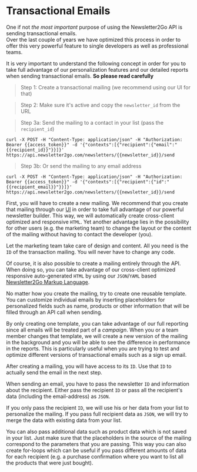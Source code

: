 # Transactional Emails

One if not *the most important* purpose of using the Newsletter2Go API is sending transactional emails.  
Over the last couple of years we have optimized this process in order to offer this very powerful feature to single developers as well as professional teams.

<div class="alert alert-info">It is very important to understand the following concept in order for you to take full advantage of our personalization features and our detailed reports when sending transactional emails. <b>So please read carefully</b></div>

> Step 1: Create a transactional mailing (we recommend using our UI for that)

> Step 2: Make sure it's active and copy the `newsletter_id` from the URL  

> Step 3a: Send the mailing to a contact in your list (pass the `recipient_id`)

```shell
curl -X POST -H "Content-Type: application/json" -H "Authorization: Bearer {{access_token}}" -d '{"contexts":[{"recipient":{"email":"{{recipient_id}}"}}]}' https://api.newsletter2go.com/newsletters/{{newsletter_id}}/send
```

> Step 3b: Or send the mailing to any email address

```shell
curl -X POST -H "Content-Type: application/json" -H "Authorization: Bearer {{access_token}}" -d '{"contexts":[{"recipient":{"id":"{{recipient_email}}"}}]}' https://api.newsletter2go.com/newsletters/{{newsletter_id}}/send
```



First, you will have to create a new mailing. We recommend that you create that mailing through our [UI](https://ui.newsletter2go.com) in order to take full advantage of our powerful newsletter builder. This way, we will automatically create cross-client optimized and responsive `HTML`. Yet another advantage lies in the possibility for other users (e.g. the marketing team) to change the layout or the content of the mailing without having to contact the developer (you).

<div class="alert alert-info">Let the marketing team take care of design and content. All you need is the <code>ID</code> of the transaction mailing. You will never have to change any code.</div>

Of course, it is also possible to create a mailing entirely through the API. When doing so, you can take advantage of our cross-client optimized responsive auto-generated `HTML` by using our `JSON`/`YAML` based [Newsletter2Go Markup Language]().

No matter how you create the mailing, try to create one reusable template. You can customize individual emails by inserting placeholders for personalized fields such as name, products or other information that will be filled through an API call when sending.

By only creating one template, you can take advantage of our full reporting since all emails will be treated part of a *campaign*. When you or a team member changes that template, we will create a new version of the mailing in the background and you will be able to see the difference in performance in the reports. This is particularly useful when you are trying to test and optimize different versions of transactional emails such as a sign up email.

After creating a mailing, you will have access to its `ID`. Use that `ID` to actually send the email in the next step.

When sending an email, you have to pass the newsletter `ID` and information about the recipient. Either pass the recipient `ID` or pass all the recipient's data (including the email-address) as `JSON`.

If you only pass the recipient `ID`, we will use his or her data from your list to personalize the mailing. If you pass full recipient data as `JSON`, we will try to merge the data with existing data from your list.

You can also pass additional data such as product data which is not saved in your list. Just make sure that the placeholders in the source of the mailing correspond to the parameters that you are passing.
This way you can also create for-loops which can be useful if you pass different amounts of data for each recipient (e.g. a purchase confirmation where you want to list all the products that were just bought).